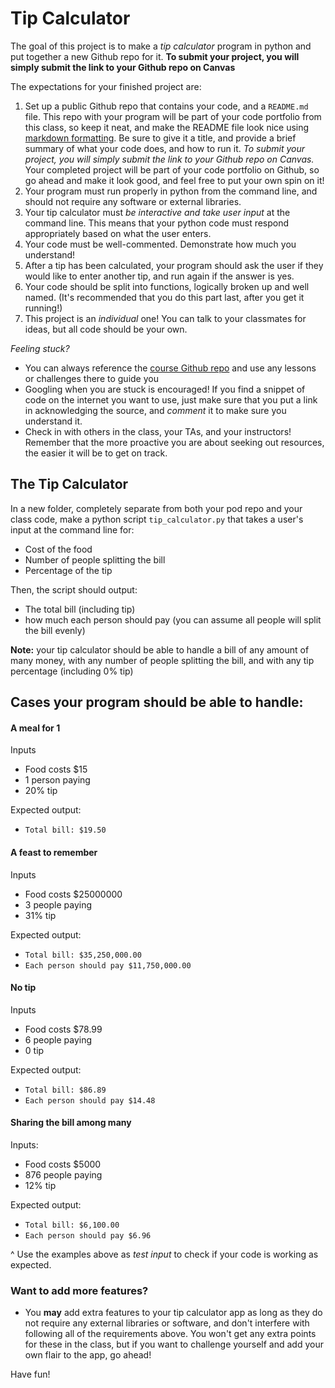 # Tip Calculator

The goal of this project is to make a _tip calculator_ program in python and put together a new Github repo for it. **To submit your project, you will simply submit the link to your Github repo on Canvas**

The expectations for your finished project are:

1. Set up a public Github repo that contains your code, and a `README.md` file. This repo with your program will be part of your code portfolio from this class, so keep it neat, and make the README file look nice using [markdown formatting](https://www.markdownguide.org/cheat-sheet/). Be sure to give it a title, and provide a brief summary of what your code does, and how to run it. _To submit your project, you will simply submit the link to your Github repo on Canvas._ Your completed project will be part of your code portfolio on Github, so go ahead and make it look good, and feel free to put your own spin on it!
2. Your program must run properly in python from the command line, and should not require any software or external libraries.
3. Your tip calculator must _be interactive and take user input_ at the command line. This means that your python code must respond appropriately based on what the user enters.
4. Your code must be well-commented. Demonstrate how much you understand!
5. After a tip has been calculated, your program should ask the user if they would like to enter another tip, and run again if the answer is yes.
6. Your code should be split into functions, logically broken up and well named. (It's recommended that you do this part last, after you get it running!)
7. This project is an _individual_ one! You can talk to your classmates for ideas, but all code should be your own.

_Feeling stuck?_

- You can always reference the [course Github repo](https://github.com/Justice-Through-Code/fall_2021) and use any lessons or challenges there to guide you
- Googling when you are stuck is encouraged! If you find a snippet of code on the internet you want to use, just make sure that you put a link in acknowledging the source, and _comment_ it to make sure you understand it.
- Check in with others in the class, your TAs, and your instructors! Remember that the more proactive you are about seeking out resources, the easier it will be to get on track.

## The Tip Calculator

In a new folder, completely separate from both your pod repo and your class code, make a python script `tip_calculator.py` that takes a user's input at the command line for:

- Cost of the food
- Number of people splitting the bill
- Percentage of the tip

Then, the script should output:

- The total bill (including tip)
- how much each person should pay (you can assume all people will split the bill evenly)

**Note:** your tip calculator should be able to handle a bill of any amount of many money, with any number of people splitting the bill, and with any tip percentage (including 0% tip)

## Cases your program should be able to handle:

#### A meal for 1

Inputs

- Food costs $15
- 1 person paying
- 20% tip

Expected output:

- `Total bill: $19.50`

#### A feast to remember

Inputs

- Food costs $25000000
- 3 people paying
- 31% tip

Expected output:

- `Total bill: $35,250,000.00`
- `Each person should pay $11,750,000.00`

#### No tip

Inputs

- Food costs $78.99
- 6 people paying
- 0 tip

Expected output:

- `Total bill: $86.89`
- `Each person should pay $14.48`

#### Sharing the bill among many

Inputs:

- Food costs $5000
- 876 people paying
- 12% tip

Expected output:

- `Total bill: $6,100.00`
- `Each person should pay $6.96`

^ Use the examples above as _test input_ to check if your code is working as expected.

### Want to add more features?

- You **may** add extra features to your tip calculator app as long as they do not require any external libraries or software, and don't interfere with following all of the requirements above. You won't get any extra points for these in the class, but if you want to challenge yourself and add your own flair to the app, go ahead!

Have fun!
